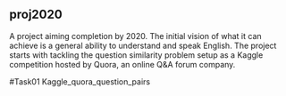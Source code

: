 ## proj2020
A project aiming completion by 2020.
The initial vision of what it can achieve is a general ability to understand and speak English.
The project starts with tackling the question similarity problem setup as a Kaggle competition hosted by Quora, an online Q&A forum company.

#Task01
Kaggle_quora_question_pairs
